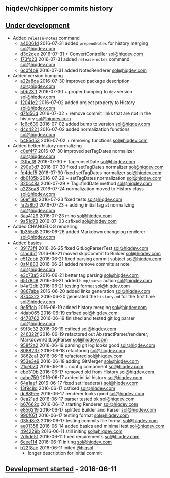 hiqdev/chkipper commits history
-------------------------------

## [Under development]

- Added `release-notes` command
    - [a40061d] 2016-07-31 added `prependNotes` for history merging [sol@hiqdev.com]
    - [d3c2dee] 2016-07-31 + ConvertController [sol@hiqdev.com]
    - [173fd23] 2016-07-31 added `release-notes` command [sol@hiqdev.com]
    - [6c0f4b9] 2016-07-31 added NotesRenderer [sol@hiqdev.com]
- Added version bumping
    - [a22a8ca] 2016-07-30 improved package description [sol@hiqdev.com]
    - [50b23ff] 2016-07-30 + proper bumping to `dev` version [sol@hiqdev.com]
    - [12041e2] 2016-07-02 added project property to History [sol@hiqdev.com]
    - [d7fd56d] 2016-07-02 + remove commit links that are not in the history [sol@hiqdev.com]
    - [1c6c639] 2016-07-02 added bump to version [sol@hiqdev.com]
    - [d4c4221] 2016-07-02 added normalization functions [sol@hiqdev.com]
    - [b485d53] 2016-07-02 + removing functions [sol@hiqdev.com]
- Added better history normalizing
    - [c0ef4f7] 2016-07-30 improved setTagDates normalizer [sol@hiqdev.com]
    - [f3fbcf8] 2016-07-30 + Tag::unsetDate [sol@hiqdev.com]
    - [290e3d7] 2016-07-30 fixed setTagDates normalizer [sol@hiqdev.com]
    - [fd4dcf5] 2016-07-30 fixed setTagDates normalizer [sol@hiqdev.com]
    - [db0185b] 2016-07-29 + setTagDates normalization [sol@hiqdev.com]
    - [320c48a] 2016-07-29 + Tag::findDate method [sol@hiqdev.com]
    - [a223ca8] 2016-07-24 normalization moved to History class [sol@hiqdev.com]
    - [56ef180] 2016-07-23 fixed tests [sol@hiqdev.com]
    - [fa2a8b0] 2016-07-23 + adding initial tag at normalizing [sol@hiqdev.com]
    - [3aa4129] 2016-07-23 mino [sol@hiqdev.com]
    - [9a51d73] 2016-07-03 csfixed [sol@hiqdev.com]
- Added CHANGELOG rendering
    - [1b355d8] 2016-06-26 added Markdown changelog renderer [sol@hiqdev.com]
- Added basics
    - [39173f4] 2016-06-25 fixed GitLogParserTest [sol@hiqdev.com]
    - [c1ac45f] 2016-06-21 moved skipCommit to Builder [sol@hiqdev.com]
    - [e512ebb] 2016-06-21 fixed parsing commit subject [sol@hiqdev.com]
    - [0af4883] 2016-06-21 added remove commits at note [sol@hiqdev.com]
    - [e3c73a5] 2016-06-21 better tag parsing [sol@hiqdev.com]
    - [65f78d8] 2016-06-21 added `bump/parse` action [sol@hiqdev.com]
    - [b4af2db] 2016-06-21 testing format [sol@hiqdev.com]
    - [8867abe] 2016-06-20 added links generation [sol@hiqdev.com]
    - [8744322] 2016-06-20 generated the `history.md` for the first time [sol@hiqdev.com]
    - [9e5ffcb] 2016-06-19 added history merging [sol@hiqdev.com]
    - [4dab065] 2016-06-19 csfixed [sol@hiqdev.com]
    - [d478762] 2016-06-19 finished and tested git log parser [sol@hiqdev.com]
    - [59f3c32] 2016-06-19 csfixed [sol@hiqdev.com]
    - [246322f] 2016-06-19 refactored out AbstractParser/renderer, Markdown/GitLogParser [sol@hiqdev.com]
    - [958f2a2] 2016-06-19 parsing git log looks good [sol@hiqdev.com]
    - [8088237] 2016-06-18 refactoring [sol@hiqdev.com]
    - [3862ca1] 2016-06-18 refactored [sol@hiqdev.com]
    - [953e3e9] 2016-06-18 adding GitMerger [sol@hiqdev.com]
    - [21ce070] 2016-06-18 + config component [sol@hiqdev.com]
    - [ebe319b] 2016-06-17 removed old from History [sol@hiqdev.com]
    - [cabe759] 2016-06-17 added initial history [sol@hiqdev.com]
    - [64a1aef] 2016-06-17 fixed setHeaders() [sol@hiqdev.com]
    - [13f9c8d] 2016-06-17 csfixed [sol@hiqdev.com]
    - [dc889ee] 2016-06-17 renderer looks good [sol@hiqdev.com]
    - [0ea21ad] 2016-06-17 parser tested ok [sol@hiqdev.com]
    - [b67662c] 2016-06-17 starting Renderer [sol@hiqdev.com]
    - [e856219] 2016-06-17 splitted Builder and Parser [sol@hiqdev.com]
    - [990f07f] 2016-06-17 testing format [sol@hiqdev.com]
    - [035d8e3] 2016-06-17 testing commits file format [sol@hiqdev.com]
    - [ae01358] 2016-06-14 added basics and minimal test [sol@hiqdev.com]
    - [494229b] 2016-06-11 still initing [sol@hiqdev.com]
    - [2d5de51] 2016-06-11 fixed requirements [sol@hiqdev.com]
    - [6cee114] 2016-06-11 initing [sol@hiqdev.com]
    - [b22f8ac] 2016-06-11 inited [@hiqsol]
        - longer description for initial commit

## [Development started] - 2016-06-11

[Under development]: https://github.com/hiqdev/chkipper/releases
[Development started]: https://github.com/hiqdev/chkipper/releases
[sol@hiqdev.com]: https://github.com/hiqsol
[@hiqsol]: https://github.com/hiqsol
[b22f8ac]: https://github.com/hiqdev/chkipper/commit/b22f8ac
[8744322]: https://github.com/hiqdev/chkipper/commit/8744322
[9e5ffcb]: https://github.com/hiqdev/chkipper/commit/9e5ffcb
[4dab065]: https://github.com/hiqdev/chkipper/commit/4dab065
[d478762]: https://github.com/hiqdev/chkipper/commit/d478762
[59f3c32]: https://github.com/hiqdev/chkipper/commit/59f3c32
[246322f]: https://github.com/hiqdev/chkipper/commit/246322f
[958f2a2]: https://github.com/hiqdev/chkipper/commit/958f2a2
[8088237]: https://github.com/hiqdev/chkipper/commit/8088237
[3862ca1]: https://github.com/hiqdev/chkipper/commit/3862ca1
[953e3e9]: https://github.com/hiqdev/chkipper/commit/953e3e9
[21ce070]: https://github.com/hiqdev/chkipper/commit/21ce070
[ebe319b]: https://github.com/hiqdev/chkipper/commit/ebe319b
[cabe759]: https://github.com/hiqdev/chkipper/commit/cabe759
[64a1aef]: https://github.com/hiqdev/chkipper/commit/64a1aef
[13f9c8d]: https://github.com/hiqdev/chkipper/commit/13f9c8d
[dc889ee]: https://github.com/hiqdev/chkipper/commit/dc889ee
[0ea21ad]: https://github.com/hiqdev/chkipper/commit/0ea21ad
[b67662c]: https://github.com/hiqdev/chkipper/commit/b67662c
[e856219]: https://github.com/hiqdev/chkipper/commit/e856219
[990f07f]: https://github.com/hiqdev/chkipper/commit/990f07f
[035d8e3]: https://github.com/hiqdev/chkipper/commit/035d8e3
[ae01358]: https://github.com/hiqdev/chkipper/commit/ae01358
[494229b]: https://github.com/hiqdev/chkipper/commit/494229b
[2d5de51]: https://github.com/hiqdev/chkipper/commit/2d5de51
[6cee114]: https://github.com/hiqdev/chkipper/commit/6cee114
[8867abe]: https://github.com/hiqdev/chkipper/commit/8867abe
[0af4883]: https://github.com/hiqdev/chkipper/commit/0af4883
[e3c73a5]: https://github.com/hiqdev/chkipper/commit/e3c73a5
[65f78d8]: https://github.com/hiqdev/chkipper/commit/65f78d8
[b4af2db]: https://github.com/hiqdev/chkipper/commit/b4af2db
[c1ac45f]: https://github.com/hiqdev/chkipper/commit/c1ac45f
[e512ebb]: https://github.com/hiqdev/chkipper/commit/e512ebb
[39173f4]: https://github.com/hiqdev/chkipper/commit/39173f4
[1c6c639]: https://github.com/hiqdev/chkipper/commit/1c6c639
[d4c4221]: https://github.com/hiqdev/chkipper/commit/d4c4221
[b485d53]: https://github.com/hiqdev/chkipper/commit/b485d53
[1b355d8]: https://github.com/hiqdev/chkipper/commit/1b355d8
[d7fd56d]: https://github.com/hiqdev/chkipper/commit/d7fd56d
[12041e2]: https://github.com/hiqdev/chkipper/commit/12041e2
[9a51d73]: https://github.com/hiqdev/chkipper/commit/9a51d73
[56ef180]: https://github.com/hiqdev/chkipper/commit/56ef180
[fa2a8b0]: https://github.com/hiqdev/chkipper/commit/fa2a8b0
[3aa4129]: https://github.com/hiqdev/chkipper/commit/3aa4129
[a223ca8]: https://github.com/hiqdev/chkipper/commit/a223ca8
[db0185b]: https://github.com/hiqdev/chkipper/commit/db0185b
[320c48a]: https://github.com/hiqdev/chkipper/commit/320c48a
[fd4dcf5]: https://github.com/hiqdev/chkipper/commit/fd4dcf5
[50b23ff]: https://github.com/hiqdev/chkipper/commit/50b23ff
[c0ef4f7]: https://github.com/hiqdev/chkipper/commit/c0ef4f7
[f3fbcf8]: https://github.com/hiqdev/chkipper/commit/f3fbcf8
[290e3d7]: https://github.com/hiqdev/chkipper/commit/290e3d7
[a22a8ca]: https://github.com/hiqdev/chkipper/commit/a22a8ca
[d3c2dee]: https://github.com/hiqdev/chkipper/commit/d3c2dee
[173fd23]: https://github.com/hiqdev/chkipper/commit/173fd23
[6c0f4b9]: https://github.com/hiqdev/chkipper/commit/6c0f4b9
[a40061d]: https://github.com/hiqdev/chkipper/commit/a40061d
